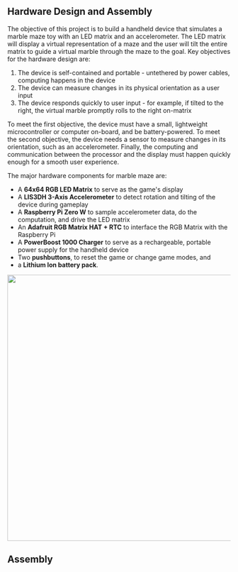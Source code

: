 ## Hardware Design and Assembly

The objective of this project is to build a handheld device that simulates a marble maze toy with an LED matrix and an accelerometer. The LED matrix will display a virtual representation of a maze and the user will tilt the entire matrix to guide a virtual marble through the maze to the goal. Key objectives for the hardware design are:

1. The device is self-contained and portable - untethered by power cables, computing happens in the device
2. The device can measure changes in its physical orientation as a user input
3. The device responds quickly to user input - for example, if tilted to the right, the virtual marble promptly rolls to the right on-matrix

To meet the first objective, the device must have a small, lightweight microcontroller or computer on-board, and be battery-powered. To meet the second objective, the device needs a sensor to measure changes in its orientation, such as an accelerometer. Finally, the computing and communication between the processor and the display must happen quickly enough for a smooth user experience. 

The major hardware components for marble maze are:

* A **64x64 RGB LED Matrix** to serve as the game's display
* A **LIS3DH 3-Axis Accelerometer** to detect rotation and tilting of the device during gameplay
* A **Raspberry Pi Zero W** to sample accelerometer data, do the computation, and drive the LED matrix
* An **Adafruit RGB Matrix HAT + RTC** to interface the RGB Matrix with the Raspberry Pi
* A **PowerBoost 1000 Charger** to serve as a rechargeable, portable power supply for the handheld device 
* Two **pushbuttons**, to reset the game or change game modes, and
* a **Lithium Ion battery pack**.

<img src="https://i.imgur.com/2IJf5Z0.jpg" width="600">

## Assembly
